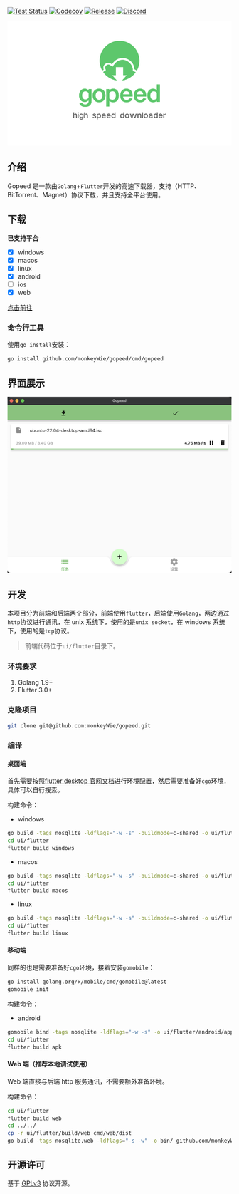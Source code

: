 [![Test Status](https://github.com/monkeyWie/gopeed/workflows/test/badge.svg)](https://github.com/monkeyWie/gopeed/actions?query=workflow%3Atest)
[![Codecov](https://codecov.io/gh/monkeyWie/gopeed/branch/main/graph/badge.svg)](https://codecov.io/gh/monkeyWie/gopeed)
[![Release](https://img.shields.io/github/release/monkeyWie/gopeed.svg?style=flat-square)](https://github.com/monkeyWie/gopeed/releases)
[![Discord](https://img.shields.io/discord/1037992631881449472?label=Discord&logo=discord&style=social)](https://discord.gg/ZUJqJrwCGB)

![](_docs/img/banner.png)

## 介绍

Gopeed 是一款由`Golang`+`Flutter`开发的高速下载器，支持（HTTP、BitTorrent、Magnet）协议下载，并且支持全平台使用。

## 下载

**已支持平台**

- [x] windows
- [x] macos
- [x] linux
- [x] android
- [ ] ios
- [x] web

[点击前往](https://github.com/monkeyWie/gopeed/releases/latest)

### 命令行工具

使用`go install`安装：

```bash
go install github.com/monkeyWie/gopeed/cmd/gopeed
```

## 界面展示

![](_docs/img/ui-demo.png)

## 开发

本项目分为前端和后端两个部分，前端使用`flutter`，后端使用`Golang`，两边通过`http`协议进行通讯，在 unix 系统下，使用的是`unix socket`，在 windows 系统下，使用的是`tcp`协议。

> 前端代码位于`ui/flutter`目录下。

### 环境要求

1. Golang 1.9+
2. Flutter 3.0+

### 克隆项目

```bash
git clone git@github.com:monkeyWie/gopeed.git
```

### 编译

#### 桌面端

首先需要按照[flutter desktop 官网文档](https://docs.flutter.dev/development/platform-integration/desktop)进行环境配置，然后需要准备好`cgo`环境，具体可以自行搜索。

构建命令：

- windows

```bash
go build -tags nosqlite -ldflags="-w -s" -buildmode=c-shared -o ui/flutter/windows/libgopeed.dll github.com/monkeyWie/gopeed/bind/desktop
cd ui/flutter
flutter build windows
```

- macos

```bash
go build -tags nosqlite -ldflags="-w -s" -buildmode=c-shared -o ui/flutter/macos/Frameworks/libgopeed.dylib github.com/monkeyWie/gopeed/bind/desktop
cd ui/flutter
flutter build macos
```

- linux

```bash
go build -tags nosqlite -ldflags="-w -s" -buildmode=c-shared -o ui/flutter/linux/bundle/lib/libgopeed.so github.com/monkeyWie/gopeed/bind/desktop
cd ui/flutter
flutter build linux
```

#### 移动端

同样的也是需要准备好`cgo`环境，接着安装`gomobile`：

```bash
go install golang.org/x/mobile/cmd/gomobile@latest
gomobile init
```

构建命令：

- android

```bash
gomobile bind -tags nosqlite -ldflags="-w -s" -o ui/flutter/android/app/libs/libgopeed.aar -target=android -androidapi 19 -javapkg=com.gopeed github.com/monkeyWie/gopeed/bind/mobile
cd ui/flutter
flutter build apk
```

#### Web 端（推荐本地调试使用）

Web 端直接与后端 http 服务通讯，不需要额外准备环境。

构建命令：

```bash
cd ui/flutter
flutter build web
cd ../../
cp -r ui/flutter/build/web cmd/web/dist
go build -tags nosqlite,web -ldflags="-s -w" -o bin/ github.com/monkeyWie/gopeed/cmd/web
```

## 开源许可

基于 [GPLv3](LICENSE) 协议开源。
